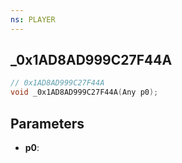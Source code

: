 ```yaml
---
ns: PLAYER
---
```

## _0x1AD8AD999C27F44A

```c
// 0x1AD8AD999C27F44A
void _0x1AD8AD999C27F44A(Any p0);
```

## Parameters
* **p0**:
